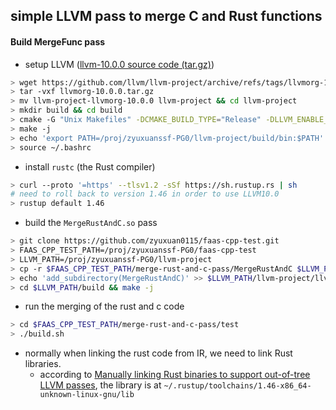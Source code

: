 ## simple LLVM pass to merge C and Rust functions

#### Build MergeFunc pass

- setup LLVM ([llvm-10.0.0 source code (tar.gz)](https://github.com/llvm/llvm-project/releases/tag/llvmorg-10.0.0))

```bash
> wget https://github.com/llvm/llvm-project/archive/refs/tags/llvmorg-10.0.0.tar.gz
> tar -vxf llvmorg-10.0.0.tar.gz
> mv llvm-project-llvmorg-10.0.0 llvm-project && cd llvm-project
> mkdir build && cd build
> cmake -G "Unix Makefiles" -DCMAKE_BUILD_TYPE="Release" -DLLVM_ENABLE_PROJECTS="clang;compiler-rt" ../llvm
> make -j
> echo 'export PATH=/proj/zyuxuanssf-PG0/llvm-project/build/bin:$PATH' >> ~/.bashrc
> source ~/.bashrc
```

- install `rustc` (the Rust compiler)

```bash
> curl --proto '=https' --tlsv1.2 -sSf https://sh.rustup.rs | sh
# need to roll back to version 1.46 in order to use LLVM10.0
> rustup default 1.46
```

- build the `MergeRustAndC.so` pass
  
```bash
> git clone https://github.com/zyuxuan0115/faas-cpp-test.git
> FAAS_CPP_TEST_PATH=/proj/zyuxuanssf-PG0/faas-cpp-test
> LLVM_PATH=/proj/zyuxuanssf-PG0/llvm-project
> cp -r $FAAS_CPP_TEST_PATH/merge-rust-and-c-pass/MergeRustAndC $LLVM_PATH/llvm-project/llvm/lib/Transforms/
> echo 'add_subdirectory(MergeRustAndC)' >> $LLVM_PATH/llvm-project/llvm/lib/Transforms/CMakeList.txt
> cd $LLVM_PATH/build && make -j
```

- run the merging of the rust and c code

```bash
> cd $FAAS_CPP_TEST_PATH/merge-rust-and-c-pass/test
> ./build.sh
```

- normally when linking the rust code from IR, we need to link Rust libraries.
  + according to [Manually linking Rust binaries to support out-of-tree LLVM passes](https://medium.com/@squanderingtime/manually-linking-rust-binaries-to-support-out-of-tree-llvm-passes-8776b1d037a4), the library is at `~/.rustup/toolchains/1.46-x86_64-unknown-linux-gnu/lib`






